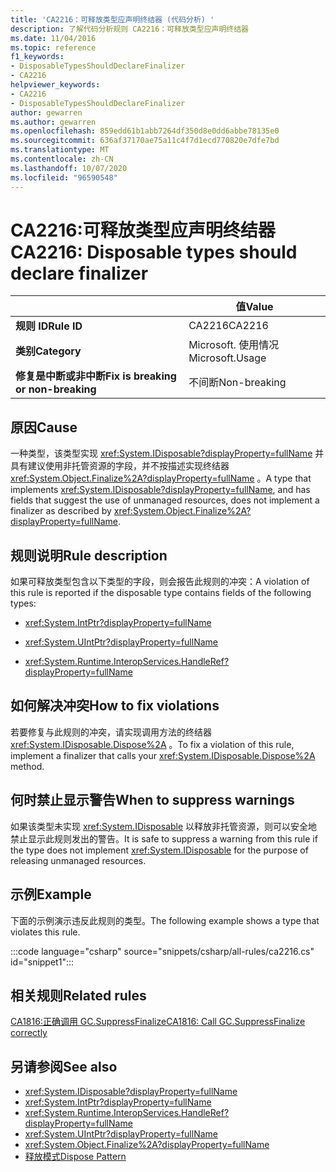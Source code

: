 ```yaml
---
title: 'CA2216：可释放类型应声明终结器 (代码分析) '
description: 了解代码分析规则 CA2216：可释放类型应声明终结器
ms.date: 11/04/2016
ms.topic: reference
f1_keywords:
- DisposableTypesShouldDeclareFinalizer
- CA2216
helpviewer_keywords:
- CA2216
- DisposableTypesShouldDeclareFinalizer
author: gewarren
ms.author: gewarren
ms.openlocfilehash: 859edd61b1abb7264df350d8e0dd6abbe78135e0
ms.sourcegitcommit: 636af37170ae75a11c4f7d1ecd770820e7dfe7bd
ms.translationtype: MT
ms.contentlocale: zh-CN
ms.lasthandoff: 10/07/2020
ms.locfileid: "96590548"
---
```

# <a name="ca2216-disposable-types-should-declare-finalizer"></a><span data-ttu-id="00b05-103">CA2216:可释放类型应声明终结器</span><span class="sxs-lookup"><span data-stu-id="00b05-103">CA2216: Disposable types should declare finalizer</span></span>

| | <span data-ttu-id="00b05-104">值</span><span class="sxs-lookup"><span data-stu-id="00b05-104">Value</span></span> |
|-|-|
| <span data-ttu-id="00b05-105">**规则 ID**</span><span class="sxs-lookup"><span data-stu-id="00b05-105">**Rule ID**</span></span> |<span data-ttu-id="00b05-106">CA2216</span><span class="sxs-lookup"><span data-stu-id="00b05-106">CA2216</span></span>|
| <span data-ttu-id="00b05-107">**类别**</span><span class="sxs-lookup"><span data-stu-id="00b05-107">**Category**</span></span> |<span data-ttu-id="00b05-108">Microsoft. 使用情况</span><span class="sxs-lookup"><span data-stu-id="00b05-108">Microsoft.Usage</span></span>|
| <span data-ttu-id="00b05-109">**修复是中断或非中断**</span><span class="sxs-lookup"><span data-stu-id="00b05-109">**Fix is breaking or non-breaking**</span></span> |<span data-ttu-id="00b05-110">不间断</span><span class="sxs-lookup"><span data-stu-id="00b05-110">Non-breaking</span></span>|

## <a name="cause"></a><span data-ttu-id="00b05-111">原因</span><span class="sxs-lookup"><span data-stu-id="00b05-111">Cause</span></span>

<span data-ttu-id="00b05-112">一种类型，该类型实现 <xref:System.IDisposable?displayProperty=fullName> 并具有建议使用非托管资源的字段，并不按描述实现终结器 <xref:System.Object.Finalize%2A?displayProperty=fullName> 。</span><span class="sxs-lookup"><span data-stu-id="00b05-112">A type that implements <xref:System.IDisposable?displayProperty=fullName>, and has fields that suggest the use of unmanaged resources, does not implement a finalizer as described by <xref:System.Object.Finalize%2A?displayProperty=fullName>.</span></span>

## <a name="rule-description"></a><span data-ttu-id="00b05-113">规则说明</span><span class="sxs-lookup"><span data-stu-id="00b05-113">Rule description</span></span>

<span data-ttu-id="00b05-114">如果可释放类型包含以下类型的字段，则会报告此规则的冲突：</span><span class="sxs-lookup"><span data-stu-id="00b05-114">A violation of this rule is reported if the disposable type contains fields of the following types:</span></span>

- <xref:System.IntPtr?displayProperty=fullName>

- <xref:System.UIntPtr?displayProperty=fullName>

- <xref:System.Runtime.InteropServices.HandleRef?displayProperty=fullName>

## <a name="how-to-fix-violations"></a><span data-ttu-id="00b05-115">如何解决冲突</span><span class="sxs-lookup"><span data-stu-id="00b05-115">How to fix violations</span></span>

<span data-ttu-id="00b05-116">若要修复与此规则的冲突，请实现调用方法的终结器 <xref:System.IDisposable.Dispose%2A> 。</span><span class="sxs-lookup"><span data-stu-id="00b05-116">To fix a violation of this rule, implement a finalizer that calls your <xref:System.IDisposable.Dispose%2A> method.</span></span>

## <a name="when-to-suppress-warnings"></a><span data-ttu-id="00b05-117">何时禁止显示警告</span><span class="sxs-lookup"><span data-stu-id="00b05-117">When to suppress warnings</span></span>

<span data-ttu-id="00b05-118">如果该类型未实现 <xref:System.IDisposable> 以释放非托管资源，则可以安全地禁止显示此规则发出的警告。</span><span class="sxs-lookup"><span data-stu-id="00b05-118">It is safe to suppress a warning from this rule if the type does not implement <xref:System.IDisposable> for the purpose of releasing unmanaged resources.</span></span>

## <a name="example"></a><span data-ttu-id="00b05-119">示例</span><span class="sxs-lookup"><span data-stu-id="00b05-119">Example</span></span>

<span data-ttu-id="00b05-120">下面的示例演示违反此规则的类型。</span><span class="sxs-lookup"><span data-stu-id="00b05-120">The following example shows a type that violates this rule.</span></span>

:::code language="csharp" source="snippets/csharp/all-rules/ca2216.cs" id="snippet1":::

## <a name="related-rules"></a><span data-ttu-id="00b05-121">相关规则</span><span class="sxs-lookup"><span data-stu-id="00b05-121">Related rules</span></span>

[<span data-ttu-id="00b05-122">CA1816:正确调用 GC.SuppressFinalize</span><span class="sxs-lookup"><span data-stu-id="00b05-122">CA1816: Call GC.SuppressFinalize correctly</span></span>](ca1816.md)

## <a name="see-also"></a><span data-ttu-id="00b05-123">另请参阅</span><span class="sxs-lookup"><span data-stu-id="00b05-123">See also</span></span>

- <xref:System.IDisposable?displayProperty=fullName>
- <xref:System.IntPtr?displayProperty=fullName>
- <xref:System.Runtime.InteropServices.HandleRef?displayProperty=fullName>
- <xref:System.UIntPtr?displayProperty=fullName>
- <xref:System.Object.Finalize%2A?displayProperty=fullName>
- [<span data-ttu-id="00b05-124">释放模式</span><span class="sxs-lookup"><span data-stu-id="00b05-124">Dispose Pattern</span></span>](../../../standard/garbage-collection/implementing-dispose.md)
